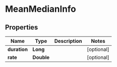 # MeanMedianInfo

## Properties
Name | Type | Description | Notes
------------ | ------------- | ------------- | -------------
**duration** | **Long** |  |  [optional]
**rate** | **Double** |  |  [optional]
